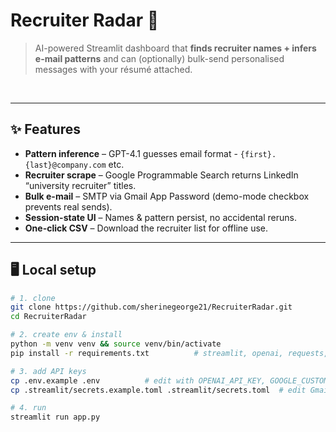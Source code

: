 # Recruiter Radar 💌

> AI-powered Streamlit dashboard that **finds recruiter names + infers e-mail patterns** and can (optionally) bulk-send personalised messages with your résumé attached.

&nbsp;

---

## ✨ Features
* **Pattern inference** – GPT-4.1 guesses  email format - `{first}.{last}@company.com` etc.  
* **Recruiter scrape** – Google Programmable Search returns LinkedIn “university recruiter” titles.  
* **Bulk e-mail** – SMTP via Gmail App Password (demo-mode checkbox prevents real sends).  
* **Session-state UI** – Names & pattern persist, no accidental reruns.  
* **One-click CSV** – Download the recruiter list for offline use.  

---

## 🖥️ Local setup

```bash
# 1. clone
git clone https://github.com/sherinegeorge21/RecruiterRadar.git
cd RecruiterRadar

# 2. create env & install
python -m venv venv && source venv/bin/activate
pip install -r requirements.txt          # streamlit, openai, requests, python-dotenv, ...

# 3. add API keys
cp .env.example .env          # edit with OPENAI_API_KEY, GOOGLE_CUSTOM_SEARCH_API_KEY
cp .streamlit/secrets.example.toml .streamlit/secrets.toml  # edit Gmail creds

# 4. run
streamlit run app.py
